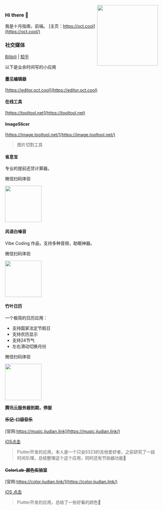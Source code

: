<img align='right' src='https://octodex.github.com/images/daftpunktocat-guy.gif' width='200'>

### Hi there 👋 

我是十月指南，前端。 [主页：https://oct.cool](https://oct.cool/)

### 社交媒体
[Bilibili](https://space.bilibili.com/351336870)  |  [知乎](https://www.zhihu.com/people/snowspace)

以下是业余时间写的小应用

#### 墨见编辑器
[https://editor.oct.cool](https://editor.oct.cool)

#### 在线工具
[https://tooltool.net](https://tooltool.net)

#### ImageSlicer
[https://image.tooltool.net/](https://image.tooltool.net/)
> 图片切割工具

#### 省息宝
专业的提前还贷计算器。

微信扫码体验

<img src='https://s2.loli.net/2025/06/24/LZbtaWQoIgxYyf6.jpg' width='120'>

#### 风语白噪音
Vibe Coding 作品，支持多种音频，助眠神器。

微信扫码体验

<img src='https://s2.loli.net/2025/06/24/igpuGC7VhUaH9K2.jpg' width='120'>

#### 竹叶日历
一个极简的日历应用：

- 支持国家法定节假日
- 支持农历显示
- 支持24节气
- 左右滑动切换月份

微信扫码体验

<img src='https://s2.loli.net/2022/04/15/qwCakudm6b49jG2.jpg' width='120'>

**腾讯云服务器到期，停服**

#### ~~乐记-口袋音乐~~
[官网:https://music.jiudian.link](https://music.jiudian.link/)

[iOS点击](https://apps.apple.com/cn/app/%E4%B9%90%E8%AE%B0-%E5%8F%A3%E8%A2%8B%E9%9F%B3%E4%B9%90/id1561811916)

> Flutter开发的应用，本人是一个只会5323的吉他爱好者，之前研究了一段时间乐理，总结整理这个这个应用，同时还有节拍器功能🎸

#### ~~ColorLab-颜色实验室~~
[官网:https://color.jiudian.link/](https://color.jiudian.link/)

[iOS 点击](https://apps.apple.com/cn/app/colorlab-%E9%A2%9C%E8%89%B2%E5%AE%9E%E9%AA%8C%E5%AE%A4/id1579345165)

> Flutter开发的应用，总结了一些好看的颜色🌈




